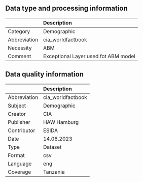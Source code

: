 ## Data type and processing information 

|              | Description                          |
|:-------------|:-------------------------------------|
| Category     | Demographic                          |
| Abbreviation | cia_worldfactbook                    |
| Necessity    | ABM                                  |
| Comment      | Exceptional Layer used fot ABM model |

## Data quality information 

|              | Description       |
|:-------------|:------------------|
| Abbreviation | cia_worldfactbook |
| Subject      | Demographic       |
| Creator      | CIA               |
| Publisher    | HAW Hamburg       |
| Contributor  | ESIDA             |
| Date         | 14.06.2023        |
| Type         | Dataset           |
| Format       | csv               |
| Language     | eng               |
| Coverage     | Tanzania          |